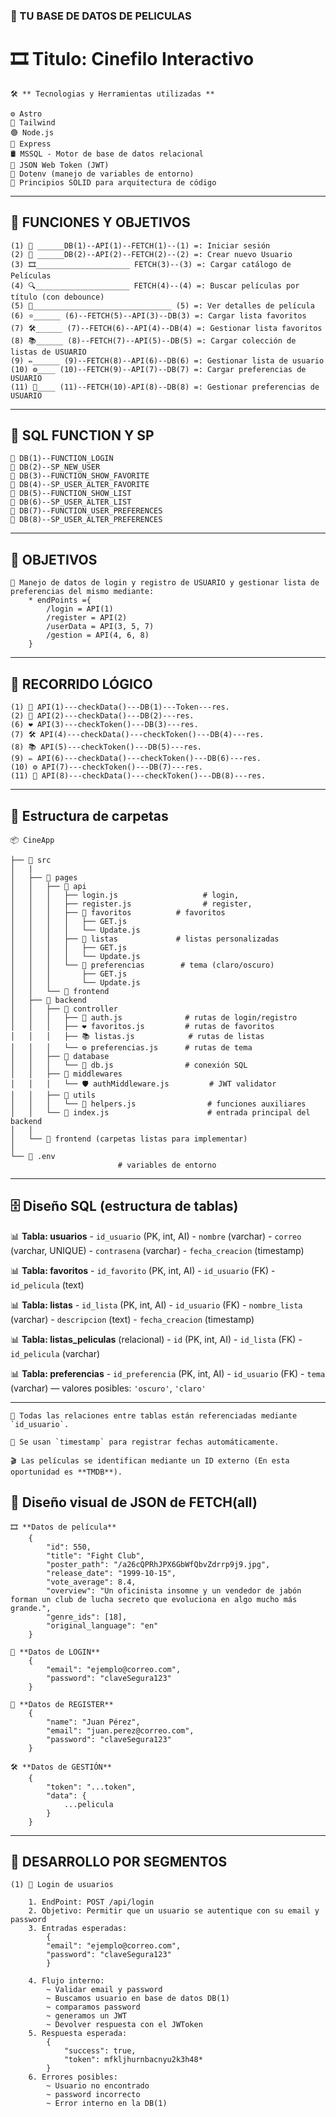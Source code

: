 ### 🎥 TU BASE DE DATOS DE PELICULAS

# 🎞️ Titulo: Cinefilo Interactivo

```
🛠️ ** Tecnologias y Herramientas utilizadas **

⚙️ Astro
🎨 Tailwind
🟢 Node.js
🚏 Express
🛢️ MSSQL - Motor de base de datos relacional
🔐 JSON Web Token (JWT)
🧪 Dotenv (manejo de variables de entorno)
🧱 Principios SOLID para arquitectura de código
```

---

## 🎯 FUNCIONES Y OBJETIVOS

```
(1) 🔐 ______DB(1)--API(1)--FETCH(1)--(1) =: Iniciar sesión
(2) 👤 ______DB(2)--API(2)--FETCH(2)--(2) =: Crear nuevo Usuario
(3) 🎞️_____________________ FETCH(3)--(3) =: Cargar catálogo de Películas
(4) 🔍_____________________ FETCH(4)--(4) =: Buscar películas por título (con debounce)
(5) 📄_______________________________ (5) =: Ver detalles de película
(6) ⭐______ (6)--FETCH(5)--API(3)--DB(3) =: Cargar lista favoritos
(7) 🛠️______ (7)--FETCH(6)--API(4)--DB(4) =: Gestionar lista favoritos
(8) 📚______ (8)--FETCH(7)--API(5)--DB(5) =: Cargar colección de listas de USUARIO
(9) ✏️______ (9)--FETCH(8)--API(6)--DB(6) =: Gestionar lista de usuario
(10) ⚙️____ (10)--FETCH(9)--API(7)--DB(7) =: Cargar preferencias de USUARIO
(11) 🧩____ (11)--FETCH(10)-API(8)--DB(8) =: Gestionar preferencias de USUARIO
```

---

## 🧮 SQL FUNCTION Y SP

```
📌 DB(1)--FUNCTION_LOGIN
📌 DB(2)--SP_NEW_USER
📌 DB(3)--FUNCTION_SHOW_FAVORITE
📌 DB(4)--SP_USER_ALTER_FAVORITE
📌 DB(5)--FUNCTION_SHOW_LIST
📌 DB(6)--SP_USER_ALTER_LIST
📌 DB(7)--FUNCTION_USER_PREFERENCES
📌 DB(8)--SP_USER_ALTER_PREFERENCES
```

---

## 🎯 OBJETIVOS

```
📂 Manejo de datos de login y registro de USUARIO y gestionar lista de preferencias del mismo mediante:
    * endPoints ={ 
        /login = API(1)
        /register = API(2)
        /userData = API(3, 5, 7)
        /gestion = API(4, 6, 8) 
    }
```

---

## 🔄 RECORRIDO LÓGICO

```
(1) 🔐 API(1)---checkData()---DB(1)---Token---res.
(2) 👤 API(2)---checkData()---DB(2)---res.
(6) ❤️ API(3)---checkToken()---DB(3)---res.
(7) 🛠️ API(4)---checkData()---checkToken()---DB(4)---res.
(8) 📚 API(5)---checkToken()---DB(5)---res.
(9) ✏️ API(6)---checkData()---checkToken()---DB(6)---res.
(10) ⚙️ API(7)---checkToken()---DB(7)---res.
(11) 🧩 API(8)---checkData()---checkToken()---DB(8)---res.
```

---

## 📁 Estructura de carpetas

```
📦 CineApp

├── 📁 src
│   |
│   ├── 📁 pages
│   │   ├── 📁 api
│   │   │   ├── login.js                   # login,
│   │   │   ├── register.js                # register,
│   │   │   ├── 📁 favoritos          # favoritos
│   │   │   │   ├── GET.js 
│   │   │   │   └── Update.js 
│   │   │   ├── 📁 listas             # listas personalizadas
│   │   │   │   ├── GET.js 
│   │   │   │   └── Update.js 
│   │   │   └── 📁 preferencias        # tema (claro/oscuro)
│   │   │       ├── GET.js 
│   │   │       └── Update.js 
│   │   └── 🧩 frontend
│   ├── 📁 backend
│   │   ├── 📁 controller
│   │   │   ├── 🔐 auth.js              # rutas de login/registro
│   │   │   ├── ❤️ favoritos.js         # rutas de favoritos
│   │   │   ├── 📚 listas.js            # rutas de listas
│   │   │   └── ⚙️ preferencias.js      # rutas de tema
│   │   ├── 📁 database
│   │   │   └── 🔌 db.js                # conexión SQL
│   │   ├── 📁 middlewares
│   │   │   └── 🛡️ authMiddleware.js         # JWT validator
│   │   ├── 📁 utils
│   │   │   └── 🔧 helpers.js                # funciones auxiliares
│   │   └── 🧩 index.js                      # entrada principal del backend
│   │       
│   └── 🧩 frontend (carpetas listas para implementar)
│       
└── 🔐 .env    
                        # variables de entorno
```

---

## 🗄️ Diseño SQL (estructura de tablas)

📊 **Tabla: usuarios**
\- `id_usuario` (PK, int, AI)
\- `nombre` (varchar)
\- `correo` (varchar, UNIQUE)
\- `contrasena` (varchar)
\- `fecha_creacion` (timestamp)

📊 **Tabla: favoritos**
\- `id_favorito` (PK, int, AI)
\- `id_usuario` (FK)
\- `id_pelicula` (text)   <!-- ID externo de API TMDB-->

📊 **Tabla: listas**
\- `id_lista` (PK, int, AI)
\- `id_usuario` (FK)
\- `nombre_lista` (varchar)
\- `descripcion` (text)
\- `fecha_creacion` (timestamp)

📊 **Tabla: listas\_peliculas** (relacional)
\- `id` (PK, int, AI)
\- `id_lista` (FK)
\- `id_pelicula` (varchar)

📊 **Tabla: preferencias**
\- `id_preferencia` (PK, int, AI)
\- `id_usuario` (FK)
\- `tema` (varchar) — valores posibles: `'oscuro'`, `'claro'`

---

```
🔐 Todas las relaciones entre tablas están referenciadas mediante `id_usuario`.

📅 Se usan `timestamp` para registrar fechas automáticamente.

🎬 Las películas se identifican mediante un ID externo (En esta oportunidad es **TMDB**).
```

## 🧩 Diseño visual de JSON de FETCH(all)

```
🎞️ **Datos de película**
    {
        "id": 550,
        "title": "Fight Club",
        "poster_path": "/a26cQPRhJPX6GbWfQbvZdrrp9j9.jpg",
        "release_date": "1999-10-15",
        "vote_average": 8.4,
        "overview": "Un oficinista insomne y un vendedor de jabón forman un club de lucha secreto que evoluciona en algo mucho más grande.",
        "genre_ids": [18], 
        "original_language": "en"
    }

🔐 **Datos de LOGIN**
    {
        "email": "ejemplo@correo.com",
        "password": "claveSegura123"
    }

👤 **Datos de REGISTER**
    {
        "name": "Juan Pérez",
        "email": "juan.perez@correo.com",
        "password": "claveSegura123"
    }

🛠️ **Datos de GESTIÓN**
    {
        "token": "...token",
        "data": {
            ...pelicula
        }
    }
```

---

## 🧪 DESARROLLO POR SEGMENTOS

```
(1) 🔐 Login de usuarios

    1. EndPoint: POST /api/login
    2. Objetivo: Permitir que un usuario se autentique con su email y password
    3. Entradas esperadas:
        {
        "email": "ejemplo@correo.com",
        "password": "claveSegura123"
        }

    4. Flujo interno:
        ~ Validar email y password
        ~ Buscamos usuario en base de datos DB(1)
        ~ comparamos password
        ~ generamos un JWT
        ~ Devolver respuesta con el JWToken
    5. Respuesta esperada:
        {
            "success": true,
            "token": mfkljhurnbacnyu2k3h48*
        }
    6. Errores posibles:
        ~ Usuario no encontrado
        ~ password incorrecto
        ~ Error interno en la DB(1)
```
